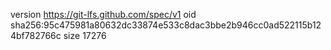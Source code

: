 version https://git-lfs.github.com/spec/v1
oid sha256:95c475981a80632dc33874e533c8dac3bbe2b946cc0ad522115b124bf782766c
size 17276
